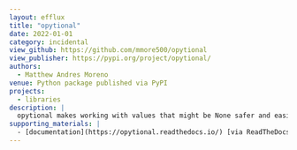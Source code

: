 ```yaml
---
layout: efflux
title: "opytional"
date: 2022-01-01
category: incidental
view_github: https://github.com/mmore500/opytional
view_publisher: https://pypi.org/project/opytional/
authors:
  - Matthew Andres Moreno
venue: Python package published via PyPI
projects:
  - libraries
description: |
  opytional makes working with values that might be None safer and easier.
supporting_materials: |
  - [documentation](https://opytional.readthedocs.io/) [via ReadTheDocs 📖](https://readthedocs.org/)
---
```

